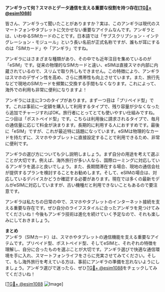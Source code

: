 **アンギラって何？スマホとデータ通信を支える重要な役割を持つ存在[[TG💪+ @esim1088](https://t.me/s/esim1088)]**

皆さん、アンギラって聞いたことがありますか？実は、このアンギラは現代のスマートフォンやタブレットに欠かせない重要なアイテムなんです。アンギラとは、いわゆるSIMカードのことです。日本語では「サブスクリプション・インテグレーション・モジュール」という長い名前が正式名称ですが、誰もが耳にするのは「SIMカード」や「アンギラ」ですね。

アンギラにはさまざまな種類があり、その中でも近年注目を集めているのが「eSIM」です。従来の物理的なSIMカードと違い、eSIMは直接スマホ内部に内蔵されているので、スリムで取り外しもできません。この特徴により、アンギラはスマホのデザイン性を高め、さらに携帯性も向上させています。また、旅行先などで現地のSIMカードを頻繁に交換する手間もなくなります。これによって、海外での利用も非常に便利になりますよ！

アンギラには主に3つのタイプがあります。まず一つ目は「プリペイド型」です。これは事前に一定額を購入して利用するタイプで、残り容量が少なくなったら追加でチャージすればOK。旅行者にとってとても使いやすい仕組みですね。二つ目は「ポストペイド型」です。こちらは利用後に請求されるタイプで、毎月の通信量に応じて料金が決まります。長期的に利用する人におすすめです。最後に「eSIM」ですが、これが最近特に話題になっています。eSIMは物理的なカードを持たずに、スマホやタブレットに直接設定することで利用できるため、非常に便利です。

アンギラの選び方についても少し説明しましょう。まず自分の用途を考えて選ぶことが大切です。例えば、海外旅行が多い人なら、国際ローミングに対応しているアンギラを選ぶと良いでしょう。また、長期間滞在する場合、現地の通信会社が提供するプランを検討することをお勧めします。そして、eSIMの場合は、対応しているデバイスかどうか確認する必要があります。現在では多くの最新モデルがeSIMに対応していますが、古い機種だと利用できないこともあるので要注意です。

アンギラは私たちの日常の中で、スマホやタブレットのインターネット接続を支える重要な存在です。ぜひ自分のライフスタイルに合ったアンギラを見つけてみてくださいね！今後もアンギラ技術は進化を続けていく予定なので、それも楽しみにしておきましょう。

**まとめ**  
アンギラ（SIMカード）は、スマホやタブレットの通信機能を支える重要なアイテムです。プリペイド型、ポストペイド型、そしてeSIMと、それぞれの特徴を理解し、自分に合ったものを選ぶことが大切です。アンギラ選びで快適な通信環境を手に入れ、スマートフォンライフをさらに充実させてみてください。そして、もし海外旅行を考えている方は、事前にアンギラの準備を忘れないようにしましょう。アンギラ選びで迷ったら、ぜひ[TG💪+ @esim1088](https://t.me/s/esim1088)をチェックしてみてくださいね！

[[TG💪+ @esim1088](https://t.me/s/esim1088) ![Image](https://i.postimg.cc/Y0z9fWf4/image.png)]